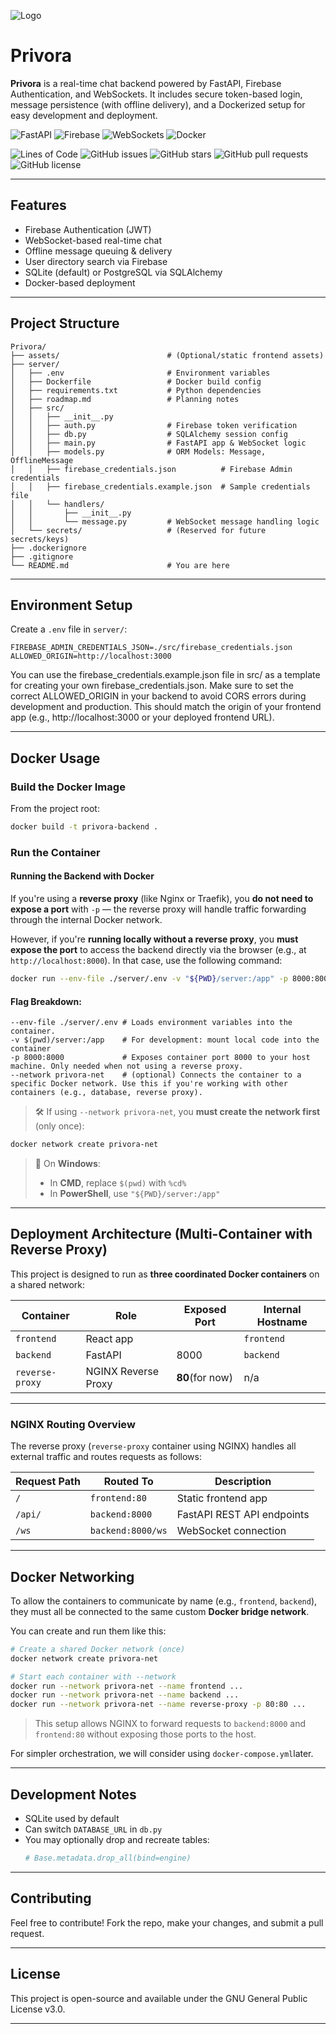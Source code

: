 ![Logo](assets/logo.png)

#  Privora

**Privora** is a real-time chat backend powered by FastAPI, Firebase Authentication, and WebSockets. It includes secure token-based login, message persistence (with offline delivery), and a Dockerized setup for easy development and deployment.

![FastAPI](https://img.shields.io/badge/FastAPI-005571?style=for-the-badge&logo=fastapi)
![Firebase](https://img.shields.io/badge/Firebase-ffca28?style=for-the-badge&logo=firebase)
![WebSockets](https://img.shields.io/badge/WebSockets-333333?style=for-the-badge&logo=websockets&logoColor=white)
![Docker](https://img.shields.io/badge/Docker-2496ED?style=for-the-badge&logo=docker&logoColor=white)

![Lines of Code](https://img.shields.io/badge/lines_of_code-523-brightgreen)
![GitHub issues](https://img.shields.io/github/issues/med1001/Privora)
![GitHub stars](https://img.shields.io/github/stars/med1001/Privora)
![GitHub pull requests](https://img.shields.io/github/issues-pr/med1001/Privora)
![GitHub license](https://img.shields.io/github/license/med1001/Privora)

---

##  Features

-  Firebase Authentication (JWT)
-  WebSocket-based real-time chat
-  Offline message queuing & delivery
-  User directory search via Firebase
-  SQLite (default) or PostgreSQL via SQLAlchemy
-  Docker-based deployment

---

##  Project Structure

```
Privora/
├── assets/                        # (Optional/static frontend assets)
├── server/
│   ├── .env                       # Environment variables
│   ├── Dockerfile                 # Docker build config
│   ├── requirements.txt           # Python dependencies
│   ├── roadmap.md                 # Planning notes
│   ├── src/
│   │   ├── __init__.py
│   │   ├── auth.py                # Firebase token verification
│   │   ├── db.py                  # SQLAlchemy session config
│   │   ├── main.py                # FastAPI app & WebSocket logic
│   │   ├── models.py              # ORM Models: Message, OfflineMessage
│   │   ├── firebase_credentials.json          # Firebase Admin credentials
│   │   ├── firebase_credentials.example.json  # Sample credentials file
│   │   └── handlers/
│   │       ├── __init__.py
│   │       └── message.py         # WebSocket message handling logic
│   └── secrets/                   # (Reserved for future secrets/keys)
├── .dockerignore
├── .gitignore
└── README.md                      # You are here
```

---

##  Environment Setup

Create a `.env` file in `server/`:

```env
FIREBASE_ADMIN_CREDENTIALS_JSON=./src/firebase_credentials.json
ALLOWED_ORIGIN=http://localhost:3000
```

You can use the firebase_credentials.example.json file in src/ as a template for creating your own firebase_credentials.json.
Make sure to set the correct ALLOWED_ORIGIN in your backend to avoid CORS errors during development and production. This should match the origin of your frontend app (e.g., http://localhost:3000 or your deployed frontend URL).

---

##  Docker Usage

###  Build the Docker Image

From the project root:

```bash
docker build -t privora-backend .
```

###  Run the Container

####  Running the Backend with Docker

If you're using a **reverse proxy** (like Nginx or Traefik), you **do not need to expose a port** with `-p` — the reverse proxy will handle traffic forwarding through the internal Docker network.

However, if you're **running locally without a reverse proxy**, you **must expose the port** to access the backend directly via the browser (e.g., at `http://localhost:8000`). In that case, use the following command:

```bash
docker run --env-file ./server/.env -v "${PWD}/server:/app" -p 8000:8000 privora-backend
```

####  Flag Breakdown:

```
--env-file ./server/.env # Loads environment variables into the container.
-v $(pwd)/server:/app    # For development: mount local code into the container
-p 8000:8000             # Exposes container port 8000 to your host machine. Only needed when not using a reverse proxy.
--network privora-net    # (optional) Connects the container to a specific Docker network. Use this if you're working with other containers (e.g., database, reverse proxy).
```

> 🛠️ If using `--network privora-net`, you **must create the network first** (only once):

```bash
docker network create privora-net
```

> 📌 On **Windows**:
> - In **CMD**, replace `$(pwd)` with `%cd%`
> - In **PowerShell**, use `"${PWD}/server:/app"`

---


##  Deployment Architecture (Multi-Container with Reverse Proxy)

This project is designed to run as **three coordinated Docker containers** on a shared network:

| Container        | Role                     | Exposed Port  | Internal Hostname  |
|------------------|--------------------------|---------------|--------------------|
| `frontend`       | React app                |               |  `frontend`        |
| `backend`        | FastAPI                  | 8000          |   `backend`        |
| `reverse-proxy`  | NGINX Reverse Proxy      |**80**(for now)| n/a                |

---

###   NGINX Routing Overview

The reverse proxy (`reverse-proxy` container using NGINX) handles all external traffic and routes requests as follows:

| Request Path    | Routed To      | Description                |
|-----------------|----------------|----------------------------|
| `/`             | `frontend:80`  | Static frontend app        |
| `/api/`         | `backend:8000` | FastAPI REST API endpoints |
| `/ws`           | `backend:8000/ws` | WebSocket connection   |

---

##  Docker Networking

To allow the containers to communicate by name (e.g., `frontend`, `backend`), they must all be connected to the same custom **Docker bridge network**.

You can create and run them like this:

```bash
# Create a shared Docker network (once)
docker network create privora-net

# Start each container with --network
docker run --network privora-net --name frontend ...
docker run --network privora-net --name backend ...
docker run --network privora-net --name reverse-proxy -p 80:80 ...
```

> This setup allows NGINX to forward requests to `backend:8000` and `frontend:80` without exposing those ports to the host.

For simpler orchestration, we will consider using `docker-compose.yml`later.

---

##  Development Notes

- SQLite used by default
- Can switch `DATABASE_URL` in `db.py`
- You may optionally drop and recreate tables:
  ```python
  # Base.metadata.drop_all(bind=engine)
  ```

---

## Contributing
Feel free to contribute! Fork the repo, make your changes, and submit a pull request.

---

##  License

This project is open-source and available under the GNU General Public License v3.0.

---


